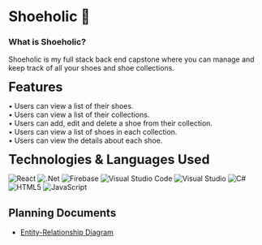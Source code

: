 # Shoeholic :shoe:

### What is Shoeholic?

Shoeholic is my full stack back end capstone where you can manage and keep track of all your shoes and shoe collections.

<b style="font-size: 25px;">Features</b>

<p>
• Users can view a list of their shoes.<br>
• Users can view a list of their collections.<br>
• Users can add, edit and delete a shoe from their collection.<br> 
• Users can view a list of shoes in each collection.<br>
• Users can view the details about each shoe.<br>
</p>

<b style="font-size: 25px;">Technologies & Languages Used</b>

![React](https://img.shields.io/badge/react-%2320232a.svg?style=for-the-badge&logo=react&logoColor=%2361DAFB)
![.Net](https://img.shields.io/badge/.NET-5C2D91?style=for-the-badge&logo=.net&logoColor=white)
![Firebase](https://img.shields.io/badge/firebase-%23039BE5.svg?style=for-the-badge&logo=firebase)
![Visual Studio Code](https://img.shields.io/badge/Visual%20Studio%20Code-0078d7.svg?style=for-the-badge&logo=visual-studio-code&logoColor=white)
![Visual Studio](https://img.shields.io/badge/Visual%20Studio-5C2D91.svg?style=for-the-badge&logo=visual-studio&logoColor=white)
![C#](https://img.shields.io/badge/c%23-%23239120.svg?style=for-the-badge&logo=c-sharp&logoColor=white)
![HTML5](https://img.shields.io/badge/html5-%23E34F26.svg?style=for-the-badge&logo=html5&logoColor=white)
![JavaScript](https://img.shields.io/badge/javascript-%23323330.svg?style=for-the-badge&logo=javascript&logoColor=%23F7DF1E)

## Planning Documents
-   [Entity-Relationship Diagram](https://dbdiagram.io/d/6266d76795e7f23c616cb3c6)
 
